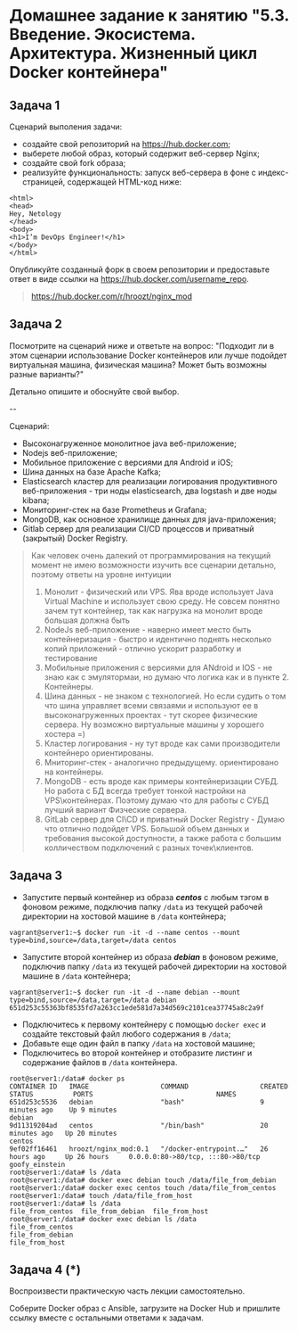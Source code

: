 
# Домашнее задание к занятию "5.3. Введение. Экосистема. Архитектура. Жизненный цикл Docker контейнера"

## Задача 1

Сценарий выполения задачи:

- создайте свой репозиторий на https://hub.docker.com;
- выберете любой образ, который содержит веб-сервер Nginx;
- создайте свой fork образа;
- реализуйте функциональность:
запуск веб-сервера в фоне с индекс-страницей, содержащей HTML-код ниже:
```
<html>
<head>
Hey, Netology
</head>
<body>
<h1>I’m DevOps Engineer!</h1>
</body>
</html>
```
Опубликуйте созданный форк в своем репозитории и предоставьте ответ в виде ссылки на https://hub.docker.com/username_repo.

>https://hub.docker.com/r/hroozt/nginx_mod

## Задача 2

Посмотрите на сценарий ниже и ответьте на вопрос:
"Подходит ли в этом сценарии использование Docker контейнеров или лучше подойдет виртуальная машина, физическая машина? Может быть возможны разные варианты?"

Детально опишите и обоснуйте свой выбор.

--

Сценарий:

- Высоконагруженное монолитное java веб-приложение;
- Nodejs веб-приложение;
- Мобильное приложение c версиями для Android и iOS;
- Шина данных на базе Apache Kafka;
- Elasticsearch кластер для реализации логирования продуктивного веб-приложения - три ноды elasticsearch, два logstash и две ноды kibana;
- Мониторинг-стек на базе Prometheus и Grafana;
- MongoDB, как основное хранилище данных для java-приложения;
- Gitlab сервер для реализации CI/CD процессов и приватный (закрытый) Docker Registry.

>Как человек очень далекий от программирования на текущий момент не имею возможности изучить все сценарии детально, поэтому ответы на уровне интуиции
>1. Монолит - физический или VPS. Ява вроде использует Java Virtual Machine и использует свою среду. Не совсем понятно зачем тут контейнер, так как нагрузка на монолит вроде большая должна быть
>2. NodeJs веб-приложение - наверно имеет место быть контейнеризация - быстро и идентично поднять несколько копий приложений - отлично ускорит разработку и тестирование
>3. Мобильные приложения с версиями для ANdroid и IOS - не знаю как с эмулятормаи, но думаю что логика как и в пункте 2. Контейнеры.
>4. Шина данных - не знаком с технологией. Но если судить о том что шина управляет всеми связаями и используют ее в высоконагруженных проектах - тут скорее физические сервера. Ну возможно виртуальные машины у хорошего хостера =)
>5. Кластер логирования - ну тут вроде как сами производители контейнеро ориентированы.
>6. Мниторинг-стек - аналогично предыдущему. ориентировано на контейнеры.
>7. MongoDB - есть вроде как примеры контейнеризации СУБД. Но работа с БД всегда требует тонкой настройки на VPS\контейнерах. Поэтому думаю что для работы с СУБД лучший вариант Физческие сервера.
>8. GitLab сервер для CI\CD и приватный Docker Registry - Думаю что отлично подойдет VPS. Большой объем данных и требования высокой доступности, а также работа с большим колличеством подключений с разных точек\клиентов.

## Задача 3

- Запустите первый контейнер из образа ***centos*** c любым тэгом в фоновом режиме, подключив папку ```/data``` из текущей рабочей директории на хостовой машине в ```/data``` контейнера;
```cmdline
vagrant@server1:~$ docker run -it -d --name centos --mount type=bind,source=/data,target=/data centos

```
- Запустите второй контейнер из образа ***debian*** в фоновом режиме, подключив папку ```/data``` из текущей рабочей директории на хостовой машине в ```/data``` контейнера;
```cmdline
vagrant@server1:~$ docker run -it -d --name debian --mount type=bind,source=/data,target=/data debian
651d253c55363bf8535fd7a263cc1ede581d7a34d569c2101cea37745a8c2a9f

```
- Подключитесь к первому контейнеру с помощью ```docker exec``` и создайте текстовый файл любого содержания в ```/data```;
- Добавьте еще один файл в папку ```/data``` на хостовой машине;
- Подключитесь во второй контейнер и отобразите листинг и содержание файлов в ```/data``` контейнера.
```cmdline
root@server1:/data# docker ps
CONTAINER ID   IMAGE                  COMMAND                  CREATED          STATUS          PORTS                               NAMES
651d253c5536   debian                 "bash"                   9 minutes ago    Up 9 minutes                                        debian
9d11319204ad   centos                 "/bin/bash"              20 minutes ago   Up 20 minutes                                       centos
9ef02ff16461   hroozt/nginx_mod:0.1   "/docker-entrypoint.…"   26 hours ago     Up 26 hours     0.0.0.0:80->80/tcp, :::80->80/tcp   goofy_einstein
root@server1:/data# ls /data
root@server1:/data# docker exec debian touch /data/file_from_debian
root@server1:/data# docker exec centos touch /data/file_from_centos
root@server1:/data# touch /data/file_from_host
root@server1:/data# ls /data
file_from_centos  file_from_debian  file_from_host
root@server1:/data# docker exec debian ls /data
file_from_centos
file_from_debian
file_from_host

```



## Задача 4 (*)

Воспроизвести практическую часть лекции самостоятельно.

Соберите Docker образ с Ansible, загрузите на Docker Hub и пришлите ссылку вместе с остальными ответами к задачам.
